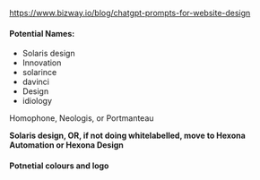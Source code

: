 https://www.bizway.io/blog/chatgpt-prompts-for-website-design
#### Potential Names:
- Solaris design 
- Innovation 
- solarince 
- davinci
- Design 
- idiology

Homophone, Neologis, or Portmanteau

**Solaris design, OR, if not doing whitelabelled, move to Hexona Automation or Hexona Design**

#### Potnetial colours and logo
